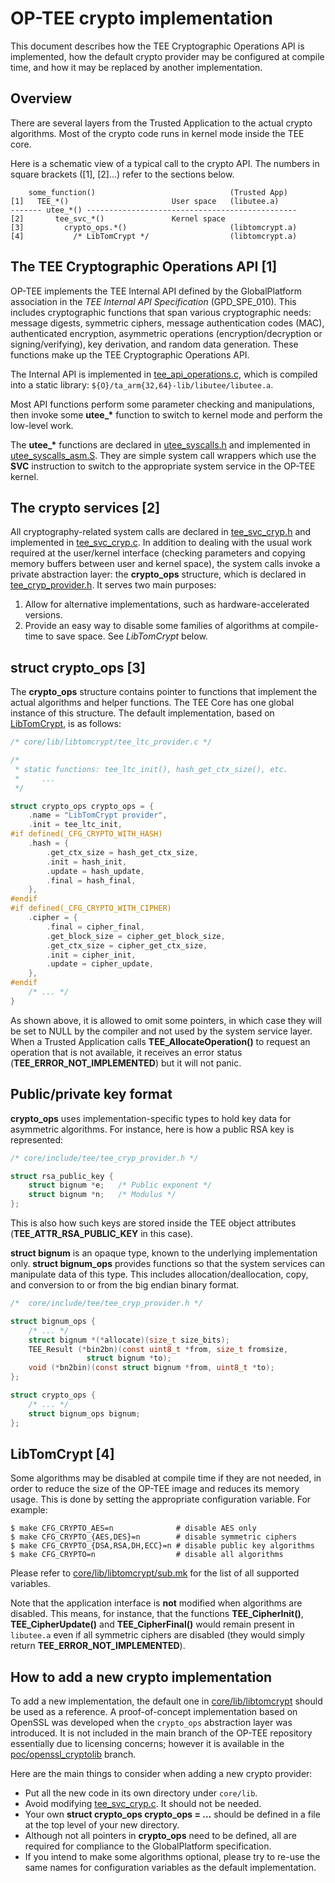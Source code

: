 # OP-TEE crypto implementation

This document describes how the TEE Cryptographic Operations API is implemented,
how the default crypto provider may be configured at compile time, and how it may
be replaced by another implementation.

## Overview

There are several layers from the Trusted Application to the actual crypto
algorithms. Most of the crypto code runs in kernel mode inside the TEE core.

Here is a schematic view of a typical call to the crypto API. The numbers in
square brackets ([1], [2]...) refer to the sections below.

        some_function()                              (Trusted App)
    [1]   TEE_*()                       User space   (libutee.a)
    ------- utee_*() -----------------------------------------------
    [2]       tee_svc_*()               Kernel space
    [3]         crypto_ops.*()                       (libtomcrypt.a)
    [4]           /* LibTomCrypt */                  (libtomcrypt.a)

## The TEE Cryptographic Operations API [1]

OP-TEE implements the TEE Internal API defined by the GlobalPlatform association
in the *TEE Internal API Specification* (GPD_SPE_010). This includes
cryptographic functions that span various cryptographic needs: message digests,
symmetric ciphers, message authentication codes (MAC), authenticated encryption,
asymmetric operations (encryption/decryption or signing/verifying), key
derivation, and random data generation. These functions make up the TEE
Cryptographic Operations API.

The Internal API is implemented in
[tee_api_operations.c](../lib/libutee/tee_api_operations.c), which is
compiled into a static library: `${O}/ta_arm{32,64}-lib/libutee/libutee.a`.

Most API functions perform some parameter checking and manipulations, then
invoke some **utee_\*** function to switch to kernel mode and perform the
low-level work.

The **utee_\*** functions are declared in
[utee_syscalls.h](../lib/libutee/include/utee_syscalls.h)
and implemented in
[utee_syscalls_asm.S](../lib/libutee/arch/arm/utee_syscalls_asm.S).
They are simple system call wrappers which use the **SVC**
instruction to switch to the appropriate system service in the OP-TEE kernel.

## The crypto services [2]

All cryptography-related system calls are declared in
[tee_svc_cryp.h](../core/include/tee/tee_svc_cryp.h) and implemented in
[tee_svc_cryp.c](../core/tee/tee_svc_cryp.c).
In addition to dealing with the usual work required at the user/kernel interface
(checking parameters and copying memory buffers between user and kernel space),
the system calls invoke a private abstraction layer: the **crypto_ops**
structure, which is declared in
[tee_cryp_provider.h](../core/include/tee/tee_cryp_provider.h).
It serves two main purposes:

1. Allow for alternative implementations, such as hardware-accelerated versions.
2. Provide an easy way to disable some families of algorithms at compile-time
   to save space. See *LibTomCrypt* below.

## struct crypto_ops [3]

The **crypto_ops** structure contains pointer to functions that implement the
actual algorithms and helper functions. The TEE Core has one global instance of
this structure. The default implementation, based on
[LibTomCrypt](https://github.com/libtom/libtomcrypt), is as follows:

```c
/* core/lib/libtomcrypt/tee_ltc_provider.c */

/*
 * static functions: tee_ltc_init(), hash_get_ctx_size(), etc.
 *     ...
 */

struct crypto_ops crypto_ops = {
	.name = "LibTomCrypt provider",
	.init = tee_ltc_init,
#if defined(_CFG_CRYPTO_WITH_HASH)
	.hash = {
		.get_ctx_size = hash_get_ctx_size,
		.init = hash_init,
		.update = hash_update,
		.final = hash_final,
	},
#endif
#if defined(_CFG_CRYPTO_WITH_CIPHER)
	.cipher = {
		.final = cipher_final,
		.get_block_size = cipher_get_block_size,
		.get_ctx_size = cipher_get_ctx_size,
		.init = cipher_init,
		.update = cipher_update,
	},
#endif
	/* ... */
}
```

As shown above, it is allowed to omit some pointers, in which case they will be
set to NULL by the compiler and not used by the system service layer.
When a Trusted Application calls **TEE_AllocateOperation()**  to request an
operation that is not available, it receives an error status
(**TEE_ERROR_NOT_IMPLEMENTED**) but it will not panic.

## Public/private key format

**crypto_ops** uses implementation-specific types to hold key data
for asymmetric algorithms. For instance, here is how a public RSA key is
represented:

```c
/* core/include/tee/tee_cryp_provider.h */

struct rsa_public_key {
	struct bignum *e;	/* Public exponent */
	struct bignum *n;	/* Modulus */
};
```

This is also how such keys are stored inside the TEE object attributes
(**TEE_ATTR_RSA_PUBLIC_KEY** in this case).

**struct bignum** is an opaque type, known to the underlying implementation
only. **struct bignum_ops** provides functions so that the system services can
manipulate data of this type. This includes allocation/deallocation, copy, and
conversion to or from the big endian binary format.


```c
/*  core/include/tee/tee_cryp_provider.h */

struct bignum_ops {
	/* ... */
	struct bignum *(*allocate)(size_t size_bits);
	TEE_Result (*bin2bn)(const uint8_t *from, size_t fromsize,
			     struct bignum *to);
	void (*bn2bin)(const struct bignum *from, uint8_t *to);
};

struct crypto_ops {
	/* ... */
	struct bignum_ops bignum;
};
```

## LibTomCrypt [4]

Some algorithms may be disabled at compile time if they are not needed, in order
to reduce the size of the OP-TEE image and reduces its memory usage. This is done
by setting the appropriate configuration variable. For example:

    $ make CFG_CRYPTO_AES=n              # disable AES only
    $ make CFG_CRYPTO_{AES,DES}=n        # disable symmetric ciphers
    $ make CFG_CRYPTO_{DSA,RSA,DH,ECC}=n # disable public key algorithms
    $ make CFG_CRYPTO=n                  # disable all algorithms

Please refer to [core/lib/libtomcrypt/sub.mk](../core/lib/libtomcrypt/sub.mk)
for the list of all supported variables.

Note that the application interface is **not** modified when algorithms are
disabled. This means, for instance, that the functions **TEE_CipherInit()**,
**TEE_CipherUpdate()** and **TEE_CipherFinal()** would remain present in
`libutee.a` even if all symmetric ciphers are disabled (they would simply
return **TEE_ERROR_NOT_IMPLEMENTED**).

## How to add a new crypto implementation

To add a new implementation, the default one in
[core/lib/libtomcrypt](../core/lib/libtomcrypt) should
be used as a reference. A proof-of-concept implementation based on OpenSSL was
developed when the `crypto_ops` abstraction layer was introduced. It is not
included in the main branch of the OP-TEE repository essentially due to
licensing concerns; however it is available in the
[poc/openssl_cryptolib](https://github.com/OP-TEE/optee_os/tree/poc/openssl_cryptolib)
branch.

Here are the main things to consider when adding a new crypto provider:

- Put all the new code in its own directory under `core/lib`.
- Avoid modifying [tee_svc_cryp.c](../core/tee/tee_svc_cryp.c). It should not be
  needed.
- Your own **struct crypto_ops crypto_ops = ...** should be defined in a file at
  the top level of your new directory.
- Although not all pointers in **crypto_ops** need to be defined, all are
  required for compliance to the GlobalPlatform specification.
- If you intend to make some algorithms optional, please try to re-use the same
  names for configuration variables as the default implementation.
